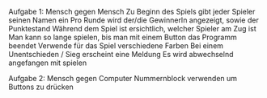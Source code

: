 Aufgabe 1:
Mensch gegen Mensch
Zu Beginn des Spiels gibt jeder Spieler seinen Namen ein
Pro Runde wird der/die GewinnerIn angezeigt, sowie der Punktestand
Während dem Spiel ist ersichtlich, welcher Spieler am Zug ist
Man kann so lange spielen, bis man mit einem Button das Programm beendet
Verwende für das Spiel verschiedene Farben
Bei einem Unentschieden / Sieg erscheint eine Meldung
Es wird abwechselnd angefangen mit spielen

Aufgabe 2:
Mensch gegen Computer
Nummernblock verwenden um Buttons zu drücken
